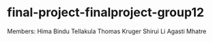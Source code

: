 # final-project-finalproject-group12

Members:
Hima Bindu Tellakula
Thomas Kruger
Shirui Li
Agasti Mhatre
